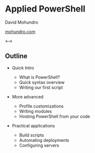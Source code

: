 # Applied PowerShell

David Mohundro

[mohundro.com](http://mohundro.com)

<-->

## Outline

* Quick Intro
  * What is PowerShell?
  * Quick syntax overview
  * Writing our first script

* More advanced
  * Profile customizations
  * Writing modules
  * Hosting PowerShell from your code

* Practical applications
  * Build scripts
  * Automating deployments
  * Configuring servers
